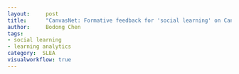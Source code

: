 ```yaml
---
layout:     post
title:      "CanvasNet: Formative feedback for 'social learning' on Canvas"
author:     Bodong Chen
tags:
- social learning
- learning analytics
category:  SLEA
visualworkflow: true
---
```


<script async class="speakerdeck-embed" data-id="7a701c7be3da424a92d031b6c5b6c666" data-ratio="1.77777777777778" src="//speakerdeck.com/assets/embed.js"></script>

